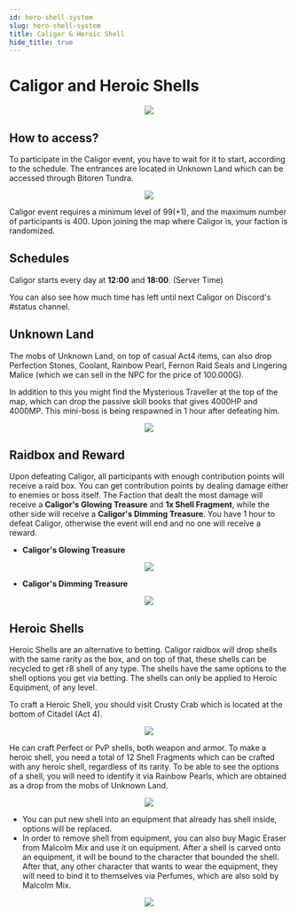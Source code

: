 ```yaml
---
id: hero-shell-system
slug: hero-shell-system
title: Caligor & Heroic Shell 
hide_title: true
---
```

# Caligor and Heroic Shells
<p align="center">
<img src="https://imageshack.com/i/pnQ9zpLUp"/></p>

## How to access?
To participate in the Caligor event, you have to wait for it to start, according to the schedule. The entrances are located in Unknown Land which can be accessed through Bitoren Tundra.

<p align="center">
<img src="https://imageshack.com/i/pmScKOUmp"/></p>

Caligor event requires a minimum level of 99(+1), and the maximum number of participants is 400. Upon joining the map where Caligor is, your faction is randomized.

## Schedules
Caligor starts every day at **12:00** and **18:00**. (Server Time)

You can also see how much time has left until next Caligor on Discord's #status channel.
 
## Unknown Land

The mobs of Unknown Land, on top of casual Act4 items, can also drop Perfection Stones, Coolant, Rainbow Pearl, Fernon Raid Seals and Lingering Malice (which we can sell in the NPC for the price of 100.000G).

In addition to this you might find the Mysterious Traveller at the top of the map, which can drop the passive skill books that gives 4000HP and 4000MP. This mini-boss is being respawned in 1 hour after defeating him.

<p align="center">
<img src="https://imageshack.com/i/pmxAhqTEp"/></p>

## Raidbox and Reward

Upon defeating Caligor, all participants with enough contribution points will receive a raid box.
You can get contribution points by dealing damage either to enemies or boss itself.
The Faction that dealt the most damage will receive a **Caligor's Glowing Treasure** and **1x Shell Fragment**, while the other side will receive a **Caligor's Dimming Treasure**.
You have 1 hour to defeat Caligor, otherwise the event will end and no one will receive a reward.

- **Caligor's Glowing Treasure**

<p align="center">
<img src="https://imageshack.com/i/po0rlZEDp"/></p>

- **Caligor's Dimming Treasure**

<p align="center">
<img src="https://imageshack.com/i/pn03AvoXp"/></p>

## Heroic Shells
Heroic Shells are an alternative to betting. Caligor raidbox will drop shells with the same rarity as the box, and on top of that, these shells can be recycled to get r8 shell of any type. The shells have the same options to the shell options you get via betting. The shells can only be applied to Heroic Equipment, of any level.

To craft a Heroic Shell, you should visit Crusty Crab which is located at the bottom of Citadel (Act 4).

<p align="center">
<img src="https://imageshack.com/i/pmrApyvSp"/></p>

He can craft Perfect or PvP shells, both weapon and armor. To make a heroic shell, you need a total of 12 Shell Fragments which can be crafted with any heroic shell, regardless of its rarity. To be able to see the options of a shell, you will need to identify it via Rainbow Pearls, which are obtained as a drop from the mobs of Unknown Land.

<p align="center">
<img src="https://imageshack.com/i/pnXbOwZap"/></p>

- You can put new shell into an equipment that already has shell inside, options will be replaced.
- In order to remove shell from equipment, you can also buy Magic Eraser from Malcolm Mix and use it on equipment. After a shell is carved onto an equipment, it will be bound to the character that bounded the shell. After that, any other character that wants to wear the equipment, they will need to bind it to themselves via Perfumes, which are also sold by Malcolm Mix.

<p align="center">
<img src="https://imgur.com/QGe1LUi.jpeg"/></p>
